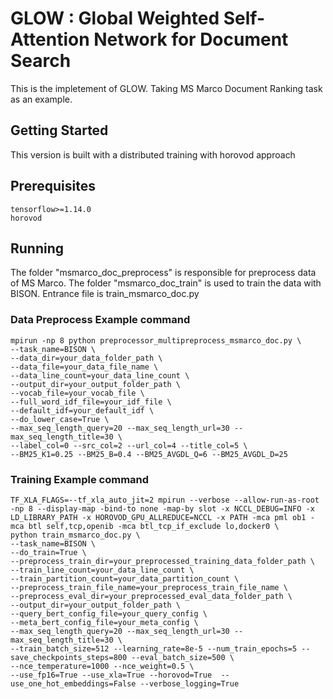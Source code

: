 # GLOW : Global Weighted Self-Attention Network for Document Search
This is the impletement of GLOW. Taking MS Marco Document Ranking task as an example.

## Getting Started
This version is built with a distributed training with horovod approach

## Prerequisites
```
tensorflow>=1.14.0
horovod
```

## Running
The folder "msmarco_doc_preprocess" is responsible for preprocess data of MS Marco.
The folder "msmarco_doc_train" is used to train the data with BISON.
Entrance file is train_msmarco_doc.py

### Data Preprocess Example command
```
mpirun -np 8 python preprocessor_multipreprocess_msmarco_doc.py \
--task_name=BISON \
--data_dir=your_data_folder_path \
--data_file=your_data_file_name \
--data_line_count=your_data_line_count \
--output_dir=your_output_folder_path \
--vocab_file=your_vocab_file \
--full_word_idf_file=your_idf_file \
--default_idf=your_default_idf \
--do_lower_case=True \
--max_seq_length_query=20 --max_seq_length_url=30 --max_seq_length_title=30 \
--label_col=0 --src_col=2 --url_col=4 --title_col=5 \
--BM25_K1=0.25 --BM25_B=0.4 --BM25_AVGDL_Q=6 --BM25_AVGDL_D=25
```

### Training Example command
```
TF_XLA_FLAGS=--tf_xla_auto_jit=2 mpirun --verbose --allow-run-as-root -np 8 --display-map -bind-to none -map-by slot -x NCCL_DEBUG=INFO -x LD_LIBRARY_PATH -x HOROVOD_GPU_ALLREDUCE=NCCL -x PATH -mca pml ob1 -mca btl self,tcp,openib -mca btl_tcp_if_exclude lo,docker0 \
python train_msmarco_doc.py \
--task_name=BISON \
--do_train=True \
--preprocess_train_dir=your_preprocessed_training_data_folder_path \
--train_line_count=your_data_line_count \
--train_partition_count=your_data_partition_count \
--preprocess_train_file_name=your_preprocess_train_file_name \
--preprocess_eval_dir=your_preprocessed_eval_data_folder_path \
--output_dir=your_output_folder_path \
--query_bert_config_file=your_query_config \
--meta_bert_config_file=your_meta_config \
--max_seq_length_query=20 --max_seq_length_url=30 --max_seq_length_title=30 \
--train_batch_size=512 --learning_rate=8e-5 --num_train_epochs=5 --save_checkpoints_steps=800 --eval_batch_size=500 \
--nce_temperature=1000 --nce_weight=0.5 \
--use_fp16=True --use_xla=True --horovod=True  --use_one_hot_embeddings=False --verbose_logging=True
```
